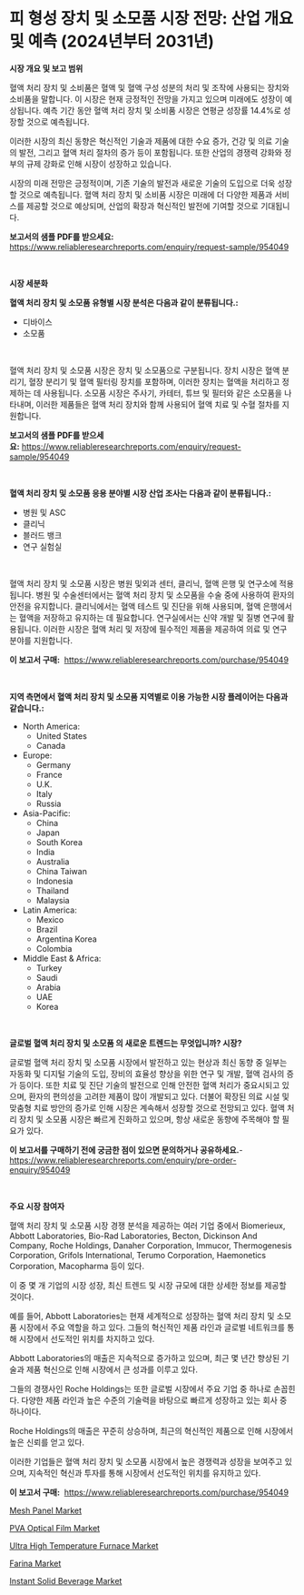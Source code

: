 <p><h1>피 형성 장치 및 소모품 시장 전망: 산업 개요 및 예측 (2024년부터 2031년)</h1></p><p><strong>시장 개요 및 보고 범위</strong></p>
<p><p>혈액 처리 장치 및 소비품은 혈액 및 혈액 구성 성분의 처리 및 조작에 사용되는 장치와 소비품을 말합니다. 이 시장은 현재 긍정적인 전망을 가지고 있으며 미래에도 성장이 예상됩니다. 예측 기간 동안 혈액 처리 장치 및 소비품 시장은 연평균 성장률 14.4%로 성장할 것으로 예측됩니다.</p><p>이러한 시장의 최신 동향은 혁신적인 기술과 제품에 대한 수요 증가, 건강 및 의료 기술의 발전, 그리고 혈액 처리 절차의 증가 등이 포함됩니다. 또한 산업의 경쟁력 강화와 정부의 규제 강화로 인해 시장이 성장하고 있습니다.</p><p>시장의 미래 전망은 긍정적이며, 기존 기술의 발전과 새로운 기술의 도입으로 더욱 성장할 것으로 예측됩니다. 혈액 처리 장치 및 소비품 시장은 미래에 더 다양한 제품과 서비스를 제공할 것으로 예상되며, 산업의 확장과 혁신적인 발전에 기여할 것으로 기대됩니다.</p></p>
<p><strong>보고서의 샘플 PDF를 받으세요:</strong> <a href="https://www.reliableresearchreports.com/enquiry/request-sample/954049">https://www.reliableresearchreports.com/enquiry/request-sample/954049</a></p>
<p>&nbsp;</p>
<p><strong>시장 세분화</strong></p>
<p><strong>혈액 처리 장치 및 소모품 유형별 시장 분석은 다음과 같이 분류됩니다.:</strong></p>
<p><ul><li>디바이스</li><li>소모품</li></ul></p>
<p>&nbsp;</p>
<p><p>혈액 처리 장치 및 소모품 시장은 장치 및 소모품으로 구분됩니다. 장치 시장은 혈액 분리기, 혈장 분리기 및 혈액 필터링 장치를 포함하며, 이러한 장치는 혈액을 처리하고 정제하는 데 사용됩니다. 소모품 시장은 주사기, 카테터, 튜브 및 필터와 같은 소모품을 나타내며, 이러한 제품들은 혈액 처리 장치와 함께 사용되어 혈액 치료 및 수혈 절차를 지원합니다.</p></p>
<p><strong>보고서의 샘플 PDF를 받으세요:</strong>&nbsp;<a href="https://www.reliableresearchreports.com/enquiry/request-sample/954049">https://www.reliableresearchreports.com/enquiry/request-sample/954049</a></p>
<p>&nbsp;</p>
<p><strong> 혈액 처리 장치 및 소모품 응용 분야별 시장 산업 조사는 다음과 같이 분류됩니다.:</strong></p>
<p><ul><li>병원 및 ASC</li><li>클리닉</li><li>블러드 뱅크</li><li>연구 실험실</li></ul></p>
<p>&nbsp;</p>
<p><p>혈액 처리 장치 및 소모품 시장은 병원 및외과 센터, 클리닉, 혈액 은행 및 연구소에 적용됩니다. 병원 및 수술센터에서는 혈액 처리 장치 및 소모품을 수술 중에 사용하여 환자의 안전을 유지합니다. 클리닉에서는 혈액 테스트 및 진단을 위해 사용되며, 혈액 은행에서는 혈액을 저장하고 유지하는 데 필요합니다. 연구실에서는 신약 개발 및 질병 연구에 활용됩니다. 이러한 시장은 혈액 처리 및 저장에 필수적인 제품을 제공하여 의료 및 연구 분야를 지원합니다.</p></p>
<p><strong>이 보고서 구매:</strong>&nbsp; <a href="https://www.reliableresearchreports.com/purchase/954049">https://www.reliableresearchreports.com/purchase/954049</a></p>
<p>&nbsp;</p>
<p><strong>지역 측면에서 혈액 처리 장치 및 소모품 지역별로 이용 가능한 시장 플레이어는 다음과 같습니다.:</strong></p>
<p><ul>
    <li>
        North America:
        <ul>
            <li>United States</li>
            <li>Canada</li>
        </ul>
    </li>
    <li>
        Europe:
        <ul>
            <li>Germany</li>
            <li>France</li>
            <li>U.K.</li>
            <li>Italy</li>
            <li>Russia</li>
        </ul>
    </li>
    <li>
        Asia-Pacific:
        <ul>
            <li>China</li>
            <li>Japan</li>
            <li>South Korea</li>
            <li>India</li>
            <li>Australia</li>
            <li>China Taiwan</li>
            <li>Indonesia</li>
            <li>Thailand</li>
            <li>Malaysia</li>
        </ul>
    </li>
    <li>
        Latin America:
        <ul>
            <li>Mexico</li>
            <li>Brazil</li>
            <li>Argentina Korea</li>
            <li>Colombia</li>
        </ul>
    </li>
    <li>
        Middle East & Africa:
        <ul>
            <li>Turkey</li>
            <li>Saudi</li>
            <li>Arabia</li>
            <li>UAE</li>
            <li>Korea</li>
        </ul>
    </li>
    </ul></p>
<p>&nbsp;</p>
<p><strong>글로벌 혈액 처리 장치 및 소모품 의 새로운 트렌드는 무엇입니까? 시장?</strong></p>
<p><p>글로벌 혈액 처리 장치 및 소모품 시장에서 발전하고 있는 현상과 최신 동향 중 일부는 자동화 및 디지털 기술의 도입, 장비의 효율성 향상을 위한 연구 및 개발, 혈액 검사의 증가 등이다. 또한 치료 및 진단 기술의 발전으로 인해 안전한 혈액 처리가 중요시되고 있으며, 환자의 편의성을 고려한 제품이 많이 개발되고 있다. 더불어 확장된 의료 시설 및 맞춤형 치료 방안의 증가로 인해 시장은 계속해서 성장할 것으로 전망되고 있다. 혈액 처리 장치 및 소모품 시장은 빠르게 진화하고 있으며, 항상 새로운 동향에 주목해야 할 필요가 있다.</p></p>
<p><strong>이 보고서를 구매하기 전에 궁금한 점이 있으면 문의하거나 공유하세요.</strong>- <a href="https://www.reliableresearchreports.com/enquiry/pre-order-enquiry/954049">https://www.reliableresearchreports.com/enquiry/pre-order-enquiry/954049</a></p>
<p>&nbsp;</p>
<p><strong>주요 시장 참여자</strong></p>
<p><p>혈액 처리 장치 및 소모품 시장 경쟁 분석을 제공하는 여러 기업 중에서 Biomerieux, Abbott Laboratories, Bio-Rad Laboratories, Becton, Dickinson And Company, Roche Holdings, Danaher Corporation, Immucor, Thermogenesis Corporation, Grifols International, Terumo Corporation, Haemonetics Corporation, Macopharma 등이 있다. </p><p>이 중 몇 개 기업의 시장 성장, 최신 트렌드 및 시장 규모에 대한 상세한 정보를 제공할 것이다. </p><p>예를 들어, Abbott Laboratories는 현재 세계적으로 성장하는 혈액 처리 장치 및 소모품 시장에서 주요 역할을 하고 있다. 그들의 혁신적인 제품 라인과 글로벌 네트워크를 통해 시장에서 선도적인 위치를 차지하고 있다.</p><p>Abbott Laboratories의 매출은 지속적으로 증가하고 있으며, 최근 몇 년간 향상된 기술과 제품 혁신으로 인해 시장에서 큰 성과를 이루고 있다.</p><p>그들의 경쟁사인 Roche Holdings는 또한 글로벌 시장에서 주요 기업 중 하나로 손꼽힌다. 다양한 제품 라인과 높은 수준의 기술력을 바탕으로 빠르게 성장하고 있는 회사 중 하나이다. </p><p>Roche Holdings의 매출은 꾸준히 상승하며, 최근의 혁신적인 제품으로 인해 시장에서 높은 신뢰를 얻고 있다.</p><p>이러한 기업들은 혈액 처리 장치 및 소모품 시장에서 높은 경쟁력과 성장을 보여주고 있으며, 지속적인 혁신과 투자를 통해 시장에서 선도적인 위치를 유지하고 있다.</p></p>
<p><strong>이 보고서 구매:</strong>&nbsp;&nbsp;<a href="https://www.reliableresearchreports.com/purchase/954049">https://www.reliableresearchreports.com/purchase/954049</a></p>
<p><p><a href="https://view.publitas.com/reportprime-1/mesh-panel-market-research-report-reveals-the-latest-trends-and-opportunities-of-this-market-for-period-from-2024-2031/">Mesh Panel Market</a></p><p><a href="https://valiant-lunge-8fe.notion.site/PVA-Optical-Film-Market-Research-Report-The-Key-To-Successful-Business-Strategy-Forecasted-for-Peri-da6061778f594e109bde1453bc734139">PVA Optical Film Market</a></p><p><a href="https://artistic-helicopter-ca9.notion.site/Ultra-High-Temperature-Furnace-Market-Size-Share-Trends-Analysis-Report-By-Application-Regional--416adaee036d4118b07e46570e873429">Ultra High Temperature Furnace Market</a></p><p><a href="https://github.com/mabutironaldo/Market-Research-Report-List-3/blob/main/farina-market.md">Farina Market</a></p><p><a href="https://github.com/Paul14Anderson63/Market-Research-Report-List-3/blob/main/instant-solid-beverage-market.md">Instant Solid Beverage Market</a></p></p>
